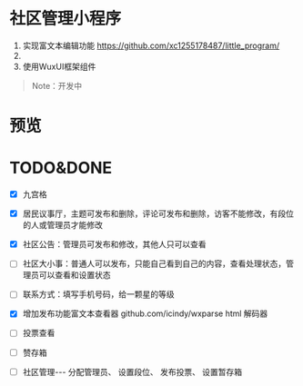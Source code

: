 # 社区管理小程序
1. 实现富文本编辑功能 https://github.com/xc1255178487/little_program/
2. 
3. 使用WuxUI框架组件
> Note：开发中

# 预览

# TODO&DONE
- [x] 九宫格
- [x] 居民议事厅，主题可发布和删除，评论可发布和删除，访客不能修改，有段位的人或管理员才能修改
- [x] 社区公告：管理员可发布和修改，其他人只可以查看
- [ ] 社区大小事：普通人可以发布，只能自己看到自己的内容，查看处理状态，管理员可以查看和设置状态
- [ ] 联系方式：填写手机号码，给一颗星的等级
- [x] 增加发布功能富文本查看器 github.com/icindy/wxparse html 解码器
- [ ] 投票查看
- [ ] 赞存箱
- [ ] 社区管理--- 分配管理员、 设置段位、 发布投票、 设置暂存箱

